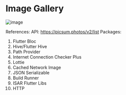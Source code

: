 # Image Gallery
![image](https://github.com/user-attachments/assets/7db08386-fa80-4a3d-b76f-383f9deccb66)

References:
API: https://picsum.photos/v2/list
Packages:
1. Flutter Bloc
2. Hive/Flutter Hive
3. Path Provider
4. Internet Connection Checker Plus
5. Lottie
6. Cached Network Image
7. JSON Serializable
8. Build Runner
9. ISAR Flutter Libs
10. HTTP
   
